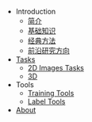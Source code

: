 - Introduction
  - [简介]()
  - [基础知识](/basic)
  - [经典方法](/classic)
  - [前沿研究方向](/research)
- [Tasks](/tasks_brief)
  - [2D Images Tasks](/2dimage)
  - [3D](/3d)
- Tools
  - [Training Tools](/training)
  - [Label Tools](/label)
- [About](/about.md)


